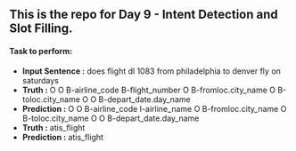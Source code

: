 ## This is the repo for Day 9 - Intent Detection and Slot Filling.



#### Task to perform: 
- <b>Input Sentence :</b>  does flight dl 1083 from philadelphia to denver fly on saturdays
- <b>Truth        :</b>  O O B-airline_code B-flight_number O B-fromloc.city_name O B-toloc.city_name O O B-depart_date.day_name
- <b>Prediction :</b>  O O B-airline_code I-airline_name O B-fromloc.city_name O B-toloc.city_name O O B-depart_date.day_name
- <b>Truth        :</b>  atis_flight
- <b>Prediction :</b>  atis_flight
